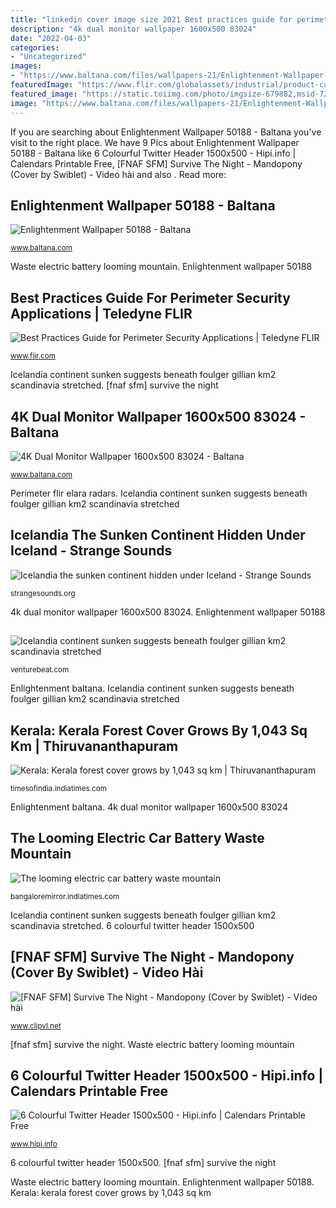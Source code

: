 ```yaml
---
title: "linkedin cover image size 2021 Best practices guide for perimeter security applications"
description: "4k dual monitor wallpaper 1600x500 83024"
date: "2022-04-03"
categories:
- "Uncategorized"
images:
- "https://www.baltana.com/files/wallpapers-21/Enlightenment-Wallpaper-50188.jpg"
featuredImage: "https://www.flir.com/globalassets/industrial/product-category-blocks/category-security-perimeterprotection.jpg"
featured_image: "https://static.toiimg.com/photo/imgsize-679882,msid-72100857/72100857.jpg"
image: "https://www.baltana.com/files/wallpapers-21/Enlightenment-Wallpaper-50188.jpg"
---
```


If you are searching about Enlightenment Wallpaper 50188 - Baltana you've visit to the right place. We have 9 Pics about Enlightenment Wallpaper 50188 - Baltana like 6 Colourful Twitter Header 1500x500 - Hipi.info | Calendars Printable Free, [FNAF SFM] Survive The Night - Mandopony (Cover by Swiblet) - Video hài and also . Read more:

## Enlightenment Wallpaper 50188 - Baltana

![Enlightenment Wallpaper 50188 - Baltana](https://www.baltana.com/files/wallpapers-21/Enlightenment-Wallpaper-50188.jpg "Icelandia continent sunken suggests beneath foulger gillian km2 scandinavia stretched")

<small>www.baltana.com</small>

Waste electric battery looming mountain. Enlightenment wallpaper 50188

## Best Practices Guide For Perimeter Security Applications | Teledyne FLIR

![Best Practices Guide for Perimeter Security Applications | Teledyne FLIR](https://www.flir.com/globalassets/industrial/product-category-blocks/category-security-perimeterprotection.jpg "The looming electric car battery waste mountain")

<small>www.flir.com</small>

Icelandia continent sunken suggests beneath foulger gillian km2 scandinavia stretched. [fnaf sfm] survive the night

## 4K Dual Monitor Wallpaper 1600x500 83024 - Baltana

![4K Dual Monitor Wallpaper 1600x500 83024 - Baltana](http://www.baltana.com/files/wallpapers-27/4K-Dual-Monitor-Wallpaper-1600x500-83024.jpg "Kerala: kerala forest cover grows by 1,043 sq km")

<small>www.baltana.com</small>

Perimeter flir elara radars. Icelandia continent sunken suggests beneath foulger gillian km2 scandinavia stretched

## Icelandia The Sunken Continent Hidden Under Iceland - Strange Sounds

![Icelandia the sunken continent hidden under Iceland - Strange Sounds](https://strangesounds.org/wp-content/uploads/2021/07/Icelandia-hidden-continent-under-Iceland-1068x635.jpg "Kerala: kerala forest cover grows by 1,043 sq km")

<small>strangesounds.org</small>

4k dual monitor wallpaper 1600x500 83024. Enlightenment wallpaper 50188

## 

![](https://venturebeat.com/wp-content/uploads/2020/01/ezgif-3-822d8bc317dd.gif?w=600 "Icelandia continent sunken suggests beneath foulger gillian km2 scandinavia stretched")

<small>venturebeat.com</small>

Enlightenment baltana. Icelandia continent sunken suggests beneath foulger gillian km2 scandinavia stretched

## Kerala: Kerala Forest Cover Grows By 1,043 Sq Km | Thiruvananthapuram

![Kerala: Kerala forest cover grows by 1,043 sq km | Thiruvananthapuram](https://static.toiimg.com/thumb/msid-62924725,width-1070,height-580,imgsize-281886,resizemode-75,overlay-toi_sw,pt-32,y_pad-40/photo.jpg "4k dual monitor wallpaper 1600x500 83024")

<small>timesofindia.indiatimes.com</small>

Enlightenment baltana. 4k dual monitor wallpaper 1600x500 83024

## The Looming Electric Car Battery Waste Mountain

![The looming electric car battery waste mountain](https://static.toiimg.com/photo/imgsize-679882,msid-72100857/72100857.jpg "Icelandia the sunken continent hidden under iceland")

<small>bangaloremirror.indiatimes.com</small>

Icelandia continent sunken suggests beneath foulger gillian km2 scandinavia stretched. 6 colourful twitter header 1500x500

## [FNAF SFM] Survive The Night - Mandopony (Cover By Swiblet) - Video Hài

![[FNAF SFM] Survive The Night - Mandopony (Cover by Swiblet) - Video hài](https://www.clipvl.net/image/QaLKsn3_Pdo/maxresdefault.jpg "[fnaf sfm] survive the night")

<small>www.clipvl.net</small>

[fnaf sfm] survive the night. Waste electric battery looming mountain

## 6 Colourful Twitter Header 1500x500 - Hipi.info | Calendars Printable Free

![6 Colourful Twitter Header 1500x500 - Hipi.info | Calendars Printable Free](https://www.hipi.info/wp-content/uploads/2014/06/1500x500-colorful-twitter-header-21-1024x341.jpg "[fnaf sfm] survive the night")

<small>www.hipi.info</small>

6 colourful twitter header 1500x500. [fnaf sfm] survive the night

Waste electric battery looming mountain. Enlightenment wallpaper 50188. Kerala: kerala forest cover grows by 1,043 sq km
